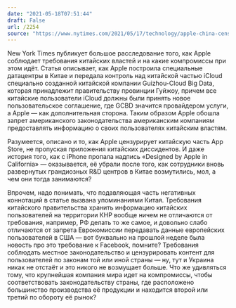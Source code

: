 ```yaml
---
date: "2021-05-18T07:51:44"
draft: False
url: /2254
source: "https://www.nytimes.com/2021/05/17/technology/apple-china-censorship-data.html"
---
```


New York Times публикует большое расследование того, как Apple соблюдает требования китайских властей и на какие компромиссы при этом идёт. Статья описывает, как Apple построила специальные датацентры в Китае и передала контроль над китайской частью iCloud специально созданной китайской компании Guizhou-Cloud Big Data, которая принадлежит правительству провинции Гуйжоу, причем все китайские пользователи iCloud должны были принять новое пользовательское соглашение, где GCBD значится провайдером услуги, а Apple — как дополнительная сторона. Таким образом Apple обошла запрет американского законодательства американским компаниям предоставлять информацию о своих пользователях китайским властям.

Разумеется, описано и то, как Apple цензурирует китайскую часть App Store, не пропуская приложения китайских диссидентов. И даже история того, как с iPhone пропала надпись «Designed by Apple in California» — оказывается, её убрали после того, как сотрудники вновь развернутых грандиозных R&D центров в Китае возмутились, мол, а чем они тогда занимаются?

Впрочем, надо понимать, что подавляющая часть негативных коннотаций в статье вызвана упоминаниями Китая. Требования китайского правительства хранить информацию китайских пользователей на территории КНР вообще ничем не отличаются от требования, например, РФ делать то же самое, и довольно слабо отличаются от запрета Еврокомиссии передавать данные европейских пользователей в США — вот буквально на прошлой неделе была новость про это требование к Facebook, помните? Требования соблюдать местное законодательство и цензурировать контент для пользователей по законам той или иной страны — ну, тут и Украина никак не отстаёт и это никого не возмущает больше. Что же удивляться тому, что крупнейшая компания мира идет на компромиссы, чтобы соответствовать законодательству страны, где расположено большинство производства её продукции и находится второй или третий по обороту её рынок?
